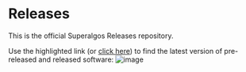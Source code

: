 # Releases
This is the official Superalgos Releases repository. 

Use the highlighted link (or [click here](https://github.com/Superalgos/Releases/releases)) to find the latest version of pre-released and released software:
![image](https://user-images.githubusercontent.com/13994516/62930757-555ae680-bdbd-11e9-8278-b885dc5c8cfb.png)


